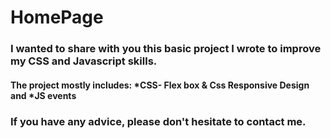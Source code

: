 # HomePage
### I wanted to share with you this basic project I wrote to improve my CSS and Javascript skills.
#### The project mostly includes: *CSS- Flex box & Css Responsive Design and *JS events 
### If you have any advice, please don't hesitate to contact me.
